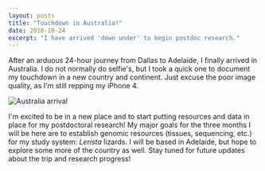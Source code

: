 ```yaml
---
layout: posts
title: "Touchdown in Australia!"
date: 2018-10-24
excerpt: "I have arrived 'down under' to begin postdoc research."
---
```


After an arduous 24-hour journey from Dallas to Adelaide, I finally arrived in Australia. I do not normally do selfie's, but I took a quick one to document my touchdown in a new country and continent. Just excuse the poor image quality, as I'm still repping my iPhone 4.

![Australia arrival](https://github.com/darencard/darencard.github.io/raw/master/assets/images/Daren_Australia_arrival_2018.JPG "Arrival in Australia")

I'm excited to be in a new place and to start putting resources and data in place for my postdoctoral research! My major goals for the three months I will be here are to establish genomic resources (tissues, sequencing, etc.) for my study system: *Lerista* lizards. I will be based in Adelaide, but hope to explore some more of the country as well. Stay tuned for future updates about the trip and research progress!
